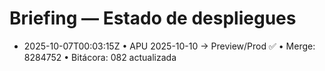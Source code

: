 # Briefing — Estado de despliegues
- 2025-10-07T00:03:15Z • APU 2025-10-10 → Preview/Prod ✅ • Merge: 8284752 • Bitácora: 082 actualizada

